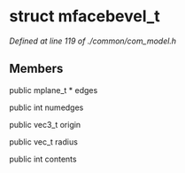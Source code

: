 # struct mfacebevel_t

*Defined at line 119 of ./common/com_model.h*

## Members

public mplane_t * edges

public int numedges

public vec3_t origin

public vec_t radius

public int contents



